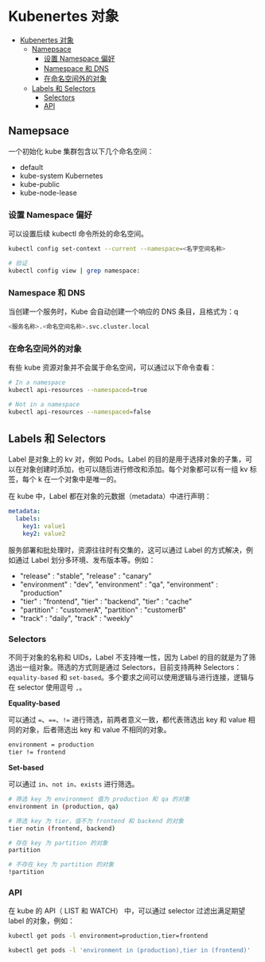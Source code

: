 # Kubenertes 对象

<!-- TOC -->

- [Kubenertes 对象](#kubenertes-对象)
    - [Namepsace](#namepsace)
        - [设置 Namespace 偏好](#设置-namespace-偏好)
        - [Namespace 和 DNS](#namespace-和-dns)
        - [在命名空间外的对象](#在命名空间外的对象)
    - [Labels 和 Selectors](#labels-和-selectors)
        - [Selectors](#selectors)
        - [API](#api)

<!-- /TOC -->

## Namepsace

一个初始化 kube 集群包含以下几个命名空间：

- default
- kube-system Kubernetes
- kube-public
- kube-node-lease

### 设置 Namespace 偏好

可以设置后续 kubectl 命令所处的命名空间。

```sh
kubectl config set-context --current --namespace=<名字空间名称>

# 验证
kubectl config view | grep namespace:
```

### Namespace 和 DNS

当创建一个服务时，Kube 会自动创建一个响应的 DNS 条目，且格式为：q

```sh
<服务名称>.<命名空间名称>.svc.cluster.local
```

### 在命名空间外的对象

有些 kube 资源对象并不会属于命名空间，可以通过以下命令查看：

```sh
# In a namespace
kubectl api-resources --namespaced=true

# Not in a namespace
kubectl api-resources --namespaced=false
```

## Labels 和 Selectors

Label 是对象上的 kv 对，例如 Pods。Label 的目的是用于选择对象的子集，可以在对象创建时添加，也可以随后进行修改和添加。每个对象都可以有一组 kv 标签，每个 k 在一个对象中是唯一的。

在 kube 中，Label 都在对象的元数据（metadata）中进行声明：

```yaml
metadata:
  labels:
    key1: value1
    key2: value2
```

服务部署和批处理时，资源往往时有交集的，这可以通过 Label 的方式解决，例如通过 Label 划分多环境、发布版本等。例如：

- "release" : "stable", "release" : "canary"
- "environment" : "dev", "environment" : "qa", "environment" : "production"
- "tier" : "frontend", "tier" : "backend", "tier" : "cache"
- "partition" : "customerA", "partition" : "customerB"
- "track" : "daily", "track" : "weekly"

### Selectors

不同于对象的名称和 UIDs，Label 不支持唯一性，因为 Label 的目的就是为了筛选出一组对象。筛选的方式则是通过 Selectors，目前支持两种 Selectors：`equality-based` 和 `set-based`。多个要求之间可以使用逻辑与进行连接，逻辑与在 selector 使用逗号 `,`。

**Equality-based**

可以通过 `=`、`==`、`!=` 进行筛选，前两者意义一致，都代表筛选出 key 和 value 相同的对象，后者筛选出 key 和 value 不相同的对象。

```sh
environment = production
tier != frontend
```

**Set-based**

可以通过 `in`、`not in`、`exists` 进行筛选。

```sh
# 筛选 key 为 environment 值为 production 和 qa 的对象
environment in (production, qa)

# 筛选 key 为 tier，值不为 frontend 和 backend 的对象
tier notin (frontend, backend)

# 存在 key 为 partition 的对象
partition

# 不存在 key 为 partition 的对象
!partition
```

### API

在 kube 的 API（ LIST 和 WATCH） 中，可以通过 selector 过滤出满足期望 label 的对象，例如：

```sh
kubectl get pods -l environment=production,tier=frontend

kubectl get pods -l 'environment in (production),tier in (frontend)'
```
